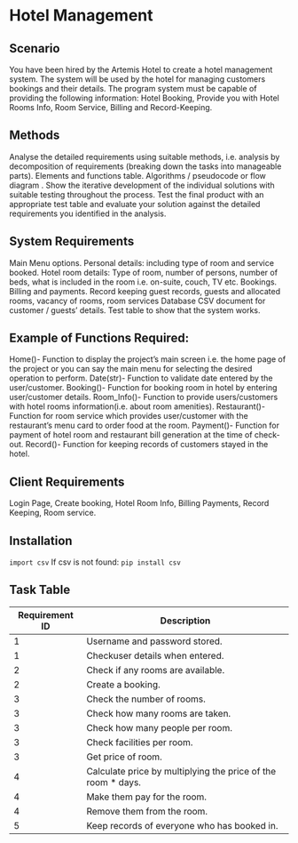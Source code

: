 # Hotel Management

## Scenario
You have been hired by the Artemis Hotel to create a hotel management system.  The system will be used by the hotel for managing customers bookings and their details.
The program system must be capable of providing the following information:
Hotel Booking, Provide you with Hotel Rooms Info, Room Service, Billing and Record-Keeping.

## Methods
Analyse the detailed requirements using suitable methods, i.e. analysis by decomposition of requirements (breaking down the tasks into manageable parts). 
Elements and functions table. 
Algorithms / pseudocode or flow diagram .
Show the iterative development of the individual solutions with suitable testing throughout the process. 
Test the final product with an appropriate test table and evaluate your solution against the detailed requirements you identified in the analysis.
## System Requirements
Main Menu options.
Personal details: including type of room and service booked.
Hotel room details: Type of room, number of persons, number of beds, what is included in the room i.e. on-suite, couch, TV etc.
Bookings.
Billing and payments.
Record keeping guest records, guests and allocated rooms, vacancy of rooms, room services
Database CSV document for customer / guests’ details.
Test table to show that the system works.
## Example of Functions Required:
Home()- Function to display the project’s main screen i.e. the home page of the project or you can say the main menu for selecting the desired operation to perform. 
Date(str)- Function to validate date entered by the user/customer. 
Booking()- Function for booking room in hotel by entering user/customer details. 
Room_Info()- Function to provide users/customers with hotel rooms information(i.e. about room amenities). 
Restaurant()- Function for room service which provides user/customer with the restaurant’s menu card to order food at the room. 
Payment()- Function for payment of hotel room and restaurant bill generation at the time of check-out. 
Record()- Function for keeping records of customers stayed in the hotel. 

## Client Requirements
Login Page,
Create booking,
Hotel Room Info,
Billing Payments,
Record Keeping,
Room service.

## Installation
``import csv``
If csv is not found:
``pip install csv``
## Task Table
| Requirement ID  | Description |
| ------------- | ------------- |
| 1  | Username and password stored.  |
| 1  | Checkuser details when entered.  |
| 2  | Check if any rooms are available.  |
| 2  | Create a booking.  |
| 3  | Check the number of rooms.  |
| 3  | Check how many rooms are taken.  |
| 3  | Check how many people per room.  |
| 3  | Check facilities per room.  |
| 3  | Get price of room.  |
| 4  | Calculate price by multiplying the price of the room * days.  |
| 4  | Make them pay for the room.  |
| 4  | Remove them from the room.  |
| 5  | Keep records of everyone who has booked in.  |
